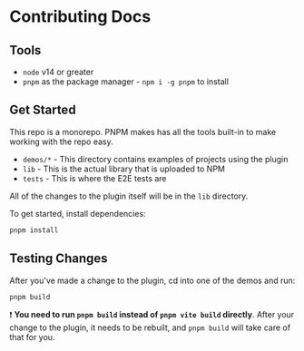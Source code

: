 # Contributing Docs

## Tools

- `node` v14 or greater
- `pnpm` as the package manager - `npm i -g pnpm` to install

## Get Started

This repo is a monorepo. PNPM makes has all the tools built-in to make working with the repo easy.

- `demos/*` - This directory contains examples of projects using the plugin
- `lib` - This is the actual library that is uploaded to NPM
- `tests` - This is where the E2E tests are

All of the changes to the plugin itself will be in the `lib` directory.

To get started, install dependencies:

```bash
pnpm install
```

## Testing Changes

After you've made a change to the plugin, cd into one of the demos and run:

```bash
pnpm build
```

:exclamation: **You need to run `pnpm build` instead of `pnpm vite build` directly**. After your change to the plugin, it needs to be rebuilt, and `pnpm build` will take care of that for you.
